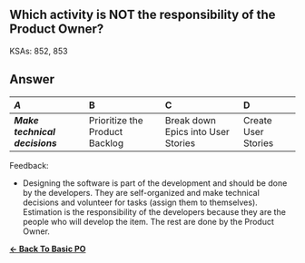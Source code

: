 ## Which activity is NOT the responsibility of the Product Owner?

KSAs: 852, 853

## Answer
| ***A*** | B | C | D |
| :--- | :--- | :--- | :--- |
| ***Make technical decisions*** | Prioritize the Product Backlog | Break down Epics into User Stories | Create User Stories |


Feedback:

- Designing the software is part of the development and should be done by the developers. They are self-organized and make technical decisions and volunteer for tasks (assign them to themselves). Estimation is the responsibility of the developers because they are the people who will develop the item. The rest are done by the Product Owner.

[**<- Back To Basic PO**](../../../Basic_PO.md)

